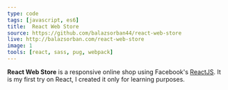 ```yaml
---
type: code
tags: [javascript, es6]
title:  React Web Store
source: https://github.com/balazsorban44/react-web-store
live: http://balazsorban.com/react-web-store
image: 1
tools: [react, sass, pug, webpack]
---
```


**React Web Store** is a responsive online shop using Facebook's [ReactJS](https://facebook.github.io/react/). It is my first try on React, I created it only for learning purposes.

